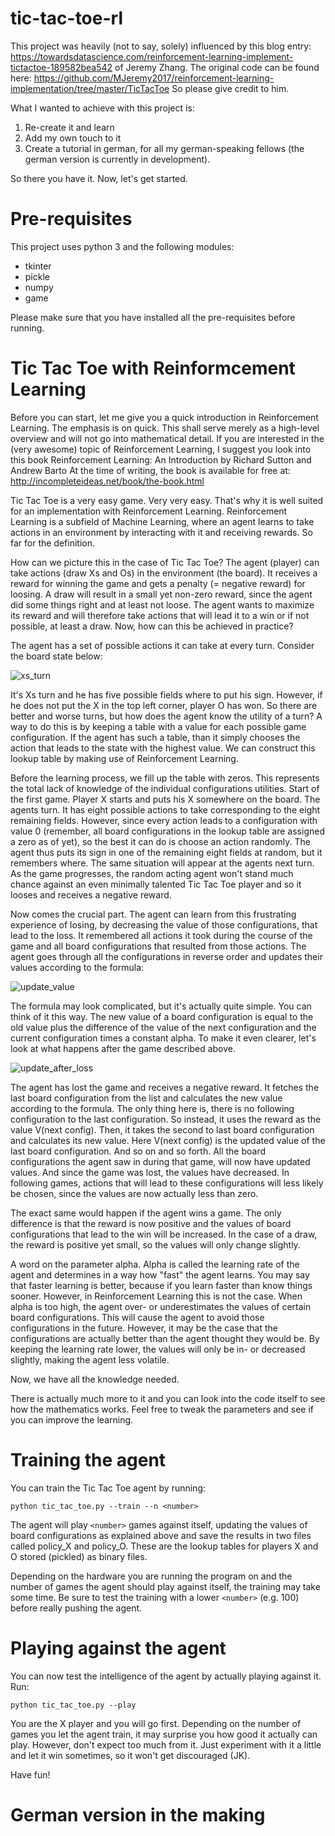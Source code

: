 # tic-tac-toe-rl

This project was heavily (not to say, solely) influenced by this blog entry: https://towardsdatascience.com/reinforcement-learning-implement-tictactoe-189582bea542
of Jeremy Zhang. The original code can be found here: https://github.com/MJeremy2017/reinforcement-learning-implementation/tree/master/TicTacToe
So please give credit to him.

What I wanted to achieve with this project is:

1) Re-create it and learn
2) Add my own touch to it
3) Create a tutorial in german, for all my german-speaking fellows (the german version is currently in development).

So there you have it. Now, let's get started.

# Pre-requisites

This project uses python 3 and the following modules:
* tkinter
* pickle
* numpy
* game

Please make sure that you have installed all the pre-requisites before running.

# Tic Tac Toe with Reinformcement Learning

Before you can start, let me give you a quick introduction in Reinforcement Learning. The emphasis is on quick. This shall serve merely as a high-level overview and will not go into mathematical detail.
If you are interested in the (very awesome) topic of Reinforcement Learning, I suggest you look into this book Reinforcement Learning: An Introduction by Richard Sutton and Andrew Barto
At the time of writing, the book is available for free at: http://incompleteideas.net/book/the-book.html

Tic Tac Toe is a very easy game. Very very easy. That's why it is well suited for an implementation with Reinforcement Learning.
Reinforcement Learning is a subfield of Machine Learning, where an agent learns to take actions in an environment by interacting with it and 
receiving rewards. So far for the definition.

How can we picture this in the case of Tic Tac Toe?
The agent (player) can take actions (draw Xs and Os) in the environment (the board). It receives a reward for winning the game and gets a penalty (= negative reward) for loosing. A draw will result in a small yet non-zero reward, since the agent did some things right and at least not loose.
The agent wants to maximize its reward and will therefore take actions that will lead it to a win or if not possible, at least a draw.
Now, how can this be achieved in practice? 

The agent has a set of possible actions it can take at every turn. Consider the board state below:

![xs_turn](https://user-images.githubusercontent.com/85884720/123285509-64f4fb80-d50d-11eb-84d7-acc189e61b69.png "It's player Xs turn")


It's Xs turn and he has five possible fields where to put his sign. However, if he does not put the X in the top left corner, player O has won.
So there are better and worse turns, but how does the agent know the utility of a turn? A way to do this is by keeping a table with a value for
each possible game configuration. If the agent has such a table, than it simply chooses the action that leads to the state with the highest value.
We can construct this lookup table by making use of Reinforcement Learning.

Before the learning process, we fill up the table with zeros. This represents the total lack of knowledge of the individual configurations utilities.
Start of the first game. Player X starts and puts his X somewhere on the board. The agents turn. It has eight possible actions to take corresponding to the eight remaining fields. However, since every action leads to a configuration with value 0 (remember, all board configurations in the lookup table are assigned a zero as of yet), so the best it can do is choose an action randomly. The agent thus puts its sign in one of the remaining eight fields at random, but it remembers where. The same situation will appear at the agents next turn. As the game progresses, the random acting agent won't stand much chance against an even minimally talented Tic Tac Toe player and so it looses and receives a negative reward. 

Now comes the crucial part. The agent can learn from this frustrating experience of losing, by decreasing the value of those configurations, that lead to the loss. It remembered all actions it took during the course of the game and all board configurations that resulted from those actions. The agent goes through all the configurations in reverse order and updates their values according to the formula:

![update_value](https://user-images.githubusercontent.com/85884720/123281558-12fea680-d50a-11eb-806a-25b0ecc51923.png "Formula for updating the values of board configurations")


The formula may look complicated, but it's actually quite simple. You can think of it this way.
The new value of a board configuration is equal to the old value plus the difference of the value of the next configuration and the current configuration times a constant alpha. To make it even clearer, let's look at what happens after the game described above.

![update_after_loss](https://user-images.githubusercontent.com/85884720/123281736-37f31980-d50a-11eb-8913-b67c36597d1b.png "The agent updates the values for the board states it experienced during the game")

The agent has lost the game and receives a negative reward. It fetches the last board configuration from the list and calculates the new value according to the formula. The only thing here is, there is no following configuration to the last configuration. So instead, it uses the reward as the value V(next config). Then, it takes the second to last board configuration and calculates its new value. Here V(next config) is the updated value of the last board configuration.
And so on and so forth. All the board configurations the agent saw in during that game, will now have updated values. And since the game was lost, the values have decreased. In following games, actions that will lead to these configurations will less likely be chosen, since the values are now actually less than zero.

The exact same would happen if the agent wins a game. The only difference is that the reward is now positive and the values of board configurations that lead to the win will be increased. In the case of a draw, the reward is positive yet small, so the values will only change slightly.

A word on the parameter alpha. Alpha is called the learning rate of the agent and determines in a way how "fast" the agent learns. You may say that faster learning is better, because if you learn faster than know things sooner. However, in Reinforcement Learning this is not the case. When alpha is too high, the agent over- or underestimates the values of certain board configurations. This will cause the agent to avoid those configurations in the future. However, it may be the case that the configurations are actually better than the agent thought they would be. By keeping the learning rate lower, the values will only be in- or decreased slightly, making the agent less volatile.

Now, we have all the knowledge needed.

There is actually much more to it and you can look into the code itself to see how the mathematics works.
Feel free to tweak the parameters and see if you can improve the learning.

# Training the agent

You can train the Tic Tac Toe agent by running:

`python tic_tac_toe.py --train --n <number>`


The agent will play `<number>` games against itself, updating the values of board configurations as explained above and save the results in two files called policy_X and policy_O. These are the lookup tables for players X and O stored (pickled) as binary files.

Depending on the hardware you are running the program on and the number of games the agent should play against itself, the training may take some time.
Be sure to test the training with a lower `<number>` (e.g. 100) before really pushing the agent.

# Playing against the agent

You can now test the intelligence of the agent by actually playing against it.
Run: 

`python tic_tac_toe.py --play`

You are the X player and you will go first. Depending on the number of games you let the agent train, it may surprise you how good it actually can play. However,  don't expect too much from it. Just experiment with it a little and let it win sometimes, so it won't get discouraged (JK).

Have fun!

# German version in the making



